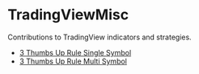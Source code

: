 # TradingViewMisc
Contributions to TradingView indicators and strategies.

* [3 Thumbs Up Rule Single Symbol](https://www.tradingview.com/script/0geFZzbo-3-ThumbsUp-SingleSym/)
* [3 Thumbs Up Rule Multi Symbol](https://www.tradingview.com/script/1s0fo1Od-3-Thumbs-Up-Rule-Multi-Symbol/)
